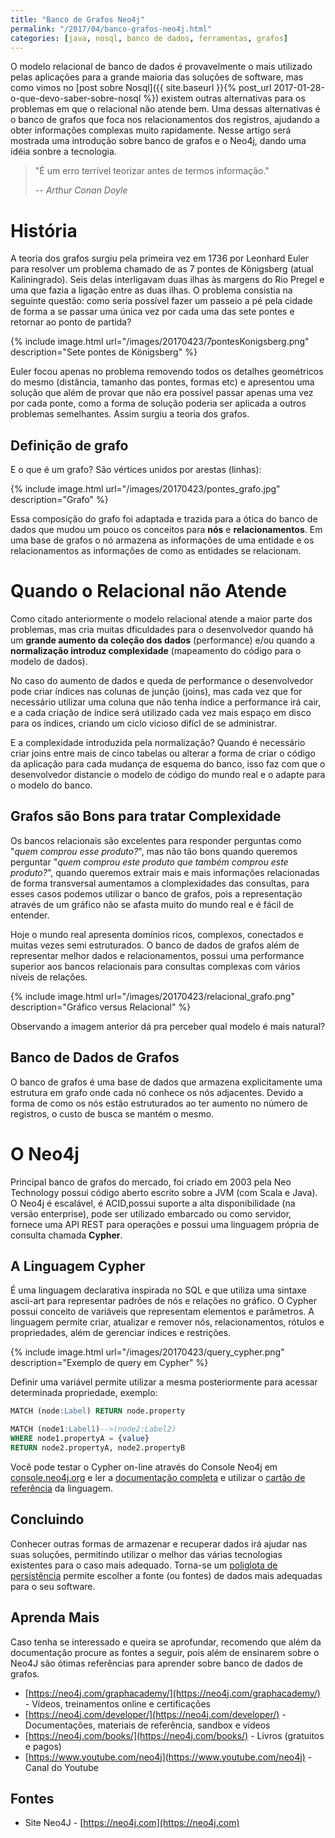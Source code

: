 ```yaml
---
title: "Banco de Grafos Neo4j"
permalink: "/2017/04/banco-grafos-neo4j.html"
categories: [java, nosql, banco de dados, ferramentas, grafos]
---
```


O modelo relacional de banco de dados é provavelmente o mais utilizado pelas aplicações para a grande maioria das soluções de software, mas como vimos no [post sobre Nosql]({{ site.baseurl }}{% post_url 2017-01-28-o-que-devo-saber-sobre-nosql %}) existem outras alternativas para os problemas em que o relacional não atende bem. Uma dessas alternativas é o banco de grafos que foca nos relacionamentos dos registros, ajudando a obter informações complexas muito rapidamente. Nesse artigo será mostrada uma introdução sobre banco de grafos e o Neo4j, dando uma idéia sonbre a tecnologia.

> "É um erro terrível teorizar antes de termos informação."
>
> -- _Arthur Conan Doyle_

<!-- more -->

# História

A teoria dos grafos surgiu pela primeira vez em 1736 por Leonhard Euler para resolver um problema chamado de as 7 pontes de Königsberg (atual Kaliningrado). Seis delas interligavam duas ilhas às margens do Rio Pregel e uma que fazia a ligação entre as duas ilhas. O problema consistia na seguinte questão: como seria possível fazer um passeio a pé pela cidade de forma a se passar uma única vez por cada uma das sete pontes e retornar ao ponto de partida?

{% include image.html url="/images/20170423/7pontesKonigsberg.png" description="Sete pontes de Königsberg" %}

Euler focou apenas no problema removendo todos os detalhes geométricos do mesmo (distância, tamanho das pontes, formas etc) e apresentou uma solução que além de provar que não era possível passar apenas uma vez por cada ponte, como a forma de solução poderia ser aplicada a outros problemas semelhantes. Assim surgiu a teoria dos grafos.

## Definição de grafo

E o que é um grafo? São vértices unidos por arestas (linhas):

{% include image.html url="/images/20170423/pontes_grafo.jpg" description="Grafo" %}

Essa composição do grafo foi adaptada e trazida para a ótica do banco de dados que mudou um pouco os conceitos para **nós** e **relacionamentos**. Em uma base de grafos o nó armazena as informações de uma entidade e os relacionamentos as informações de como as entidades se relacionam.

# Quando o Relacional não Atende

Como citado anteriormente o modelo relacional atende a maior parte dos problemas, mas cria muitas dficuldades para o desenvolvedor quando há um **grande aumento da coleção dos dados** (performance) e/ou quando a **normalização introduz complexidade** (mapeamento do código para o modelo de dados).

No caso do aumento de dados e queda de performance o desenvolvedor pode criar índices nas colunas de junção (joins), mas cada vez que for necessário utilizar uma coluna que não tenha índice a performance irá cair, e a cada criação de índice será utilizado cada vez mais espaço em disco para os índices, criando um ciclo vicioso difícl de se administrar.

E a complexidade introduzida pela normalização? Quando é necessário criar joins entre mais de cinco tabelas ou alterar a forma de criar o código da aplicação para cada mudança de esquema do banco, isso faz com que o desenvolvedor distancie o modelo de código do mundo real e o adapte para o modelo do banco.

## Grafos são Bons para tratar Complexidade

Os bancos relacionais são excelentes para responder perguntas como "_quem comprou esse produto?_", mas não tão bons quando queremos perguntar "_quem comprou este produto que também comprou este produto?_", quando queremos extrair mais e mais informações relacionadas de forma transversal aumentamos a clomplexidades das consultas, para esses casos podemos utilizar o banco de grafos, pois a representação através de um gráfico não se afasta muito do mundo real e é fácil de entender.

Hoje o mundo real apresenta domínios ricos, complexos, conectados e muitas vezes semi estruturados. O banco de dados de grafos além de representar melhor dados e relacionamentos, possui uma performance superior aos bancos relacionais para consultas complexas com vários níveis de relações.

{% include image.html url="/images/20170423/relacional_grafo.png" description="Gráfico versus Relacional" %}

Observando a imagem anterior dá pra perceber qual modelo é mais natural?

## Banco de Dados de Grafos

O banco de grafos é uma base de dados que armazena explicitamente uma estrutura em grafo onde cada nó conhece os nós adjacentes. Devido a forma de como os nós estão estruturados ao ter aumento no número de registros, o custo de busca se mantém o mesmo.

# O Neo4j

Principal banco de grafos do mercado, foi criado em 2003 pela Neo Technology possui código aberto escrito sobre a JVM (com Scala e Java). O Neo4j é escalável, é ACID,possui suporte a alta disponibilidade (na versão enterprise), pode ser utilizado embarcado ou como servidor, fornece uma API REST para operações e possui uma linguagem própria de consulta chamada **Cypher**.

## A Linguagem Cypher

É uma linguagem declarativa inspirada no SQL e que utiliza uma sintaxe ascii-art para representar padrões de nós e relações no gráfico. O Cypher possui conceito de variáveis que representam elementos e parâmetros. A linguagem permite criar, atualizar e remover nós, relacionamentos, rótulos e propriedades, além de gerenciar índices e restrições.

{% include image.html url="/images/20170423/query_cypher.png" description="Exemplo de query em Cypher" %}

Definir uma variável permite utilizar a mesma posteriormente para acessar determinada propriedade, exemplo:

```sql
MATCH (node:Label) RETURN node.property

MATCH (node1:Label1)-->(node2:Label2)
WHERE node1.propertyA = {value}
RETURN node2.propertyA, node2.propertyB
```

Você pode testar o Cypher on-line através do Console Neo4j em [console.neo4j.org](http://console.neo4j.org/?_ga=2.128238924.1502633414.1496016079-2066587822.1486982183) e ler a [documentação completa](https://neo4j.com/docs/developer-manual/3.2/cypher/) e utilizar o [cartão de referência](https://neo4j.com/docs/pdf/cypher-refcard-3.2.pdf) da linguagem.

## Concluindo

Conhecer outras formas de armazenar e recuperar dados irá ajudar nas suas soluções, permitindo utilizar o melhor das várias tecnologias existentes para o caso mais adequado. Torna-se um [poliglota de persistência](http://www.nosqldatabases.com/main/2010/7/2/polyglot-persistence-is-it-the-future-of-application-persist.html) permite escolher a fonte (ou fontes) de dados mais adequadas para o seu software.

## Aprenda Mais

Caso tenha se interessado e queira se aprofundar, recomendo que além da documentação procure as fontes a seguir, pois além de ensinarem sobre o Neo4J são ótimas referências para aprender sobre banco de dados de grafos.

* [https://neo4j.com/graphacademy/](https://neo4j.com/graphacademy/) - Vídeos, treinamentos online e certificações
* [https://neo4j.com/developer/](https://neo4j.com/developer/) - Documentações, materiais de referência, sandbox e vídeos
* [https://neo4j.com/books/](https://neo4j.com/books/) - Livros (gratuitos e pagos)
* [https://www.youtube.com/neo4j](https://www.youtube.com/neo4j) - Canal do Youtube

## Fontes

* Site Neo4J - [https://neo4j.com](https://neo4j.com)